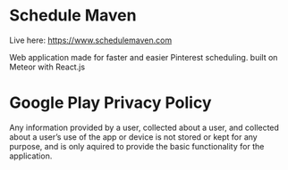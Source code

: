 # Schedule Maven

Live here:
https://www.schedulemaven.com

Web application made for faster and easier Pinterest scheduling. built on Meteor with React.js


# Google Play Privacy Policy

Any information provided by a user, collected about a user, and collected about a user’s use of the app or device is not stored or kept for any purpose, and is only aquired to provide the basic functionality for the application.
